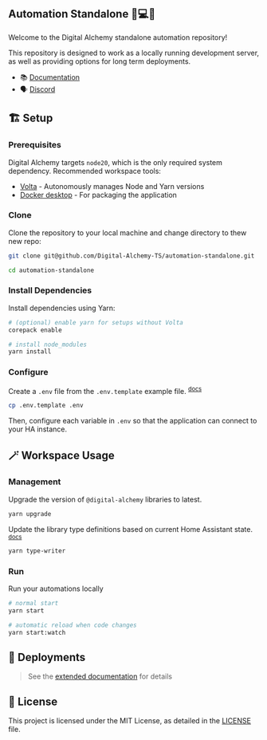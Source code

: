 ## Automation Standalone 🏡💻🐳

Welcome to the Digital Alchemy standalone automation repository!

This repository is designed to work as a locally running development server, as well as providing options for long term deployments.

- 📚 [Documentation](https://docs.digital-alchemy.app)
- 🗣️ [Discord](https://discord.gg/JkZ35Gv97Y)

## 🏗️ Setup

### Prerequisites

Digital Alchemy targets `node20`, which is the only required system dependency. Recommended workspace tools:

- [Volta](https://volta.sh/) - Autonomously manages Node and Yarn versions
- [Docker desktop](https://www.docker.com/products/docker-desktop/) - For packaging the application

### Clone

Clone the repository to your local machine and change directory to thew new repo:

```bash
git clone git@github.com/Digital-Alchemy-TS/automation-standalone.git

cd automation-standalone
```

### Install Dependencies

Install dependencies using Yarn:

```bash
# (optional) enable yarn for setups without Volta
corepack enable

# install node_modules
yarn install
```

### Configure

Create a `.env` file from the `.env.template` example file. <sup>[docs](https://docs.digital-alchemy.app/docs/core/configuration)</sup>

```bash
cp .env.template .env
```

Then, configure each variable in `.env` so that the application can connect to your HA instance.

## 🪄 Workspace Usage

### Management

Upgrade the version of `@digital-alchemy` libraries to latest.

```bash
yarn upgrade
```

Update the library type definitions based on current Home Assistant state. <sup>[docs](https://docs.digital-alchemy.app/docs/home-automation/type-writer/)</sup>

```bash
yarn type-writer
```

### Run

Run your automations locally

```bash
# normal start
yarn start

# automatic reload when code changes
yarn start:watch
```

## 🐳 Deployments

> See the [extended documentation](https://docs.digital-alchemy.app/docs/home-automation/quickstart/automation-standalone/) for details

## 📄 License

This project is licensed under the MIT License, as detailed in the [LICENSE](./LICENSE) file.
